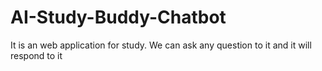 # AI-Study-Buddy-Chatbot
It is an web application for study. We can ask any question to it and it will respond to it
